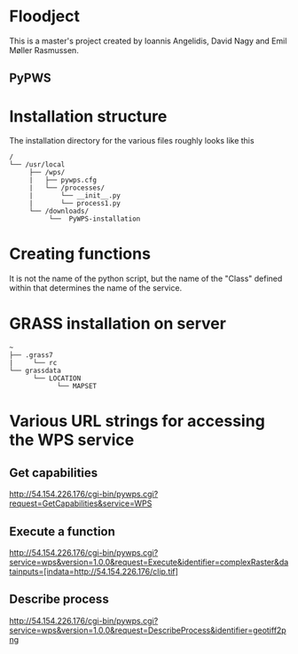 # Floodject

This is a master's project created by Ioannis Angelidis, David Nagy and Emil Møller Rasmussen.  

## PyPWS

# Installation structure
The installation directory for the various files roughly looks like this

```
/
└── /usr/local
     ├── /wps/
     |   ├── pywps.cfg
     |   └── /processes/
     |       └── __init__.py
     |       └── process1.py
     └── /downloads/
          └──  PyWPS-installation

```

# Creating functions
It is not the name of the python script, but the name of the "Class" defined within that determines the name of the service.

# GRASS installation on server

```
~
├── .grass7
|     └── rc
└── grassdata
      └── LOCATION
            └── MAPSET

```

# Various URL strings for accessing the WPS service
## Get capabilities
http://54.154.226.176/cgi-bin/pywps.cgi?request=GetCapabilities&service=WPS

## Execute a function
http://54.154.226.176/cgi-bin/pywps.cgi?service=wps&version=1.0.0&request=Execute&identifier=complexRaster&datainputs=[indata=http://54.154.226.176/clip.tif]

## Describe process
http://54.154.226.176/cgi-bin/pywps.cgi?service=wps&version=1.0.0&request=DescribeProcess&identifier=geotiff2png
